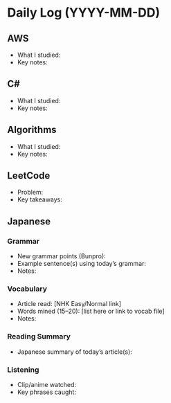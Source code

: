 # Daily Log (YYYY-MM-DD)

## AWS
- What I studied:
- Key notes:

## C#
- What I studied:
- Key notes:

## Algorithms
- What I studied:
- Key notes:

## LeetCode
- Problem:
- Key takeaways:

## Japanese
### Grammar
- New grammar points (Bunpro):
- Example sentence(s) using today’s grammar:
- Notes:

### Vocabulary
- Article read: [NHK Easy/Normal link]
- Words mined (15–20): [list here or link to vocab file]
- Notes:

### Reading Summary
- Japanese summary of today’s article(s):

### Listening
- Clip/anime watched:
- Key phrases caught:
